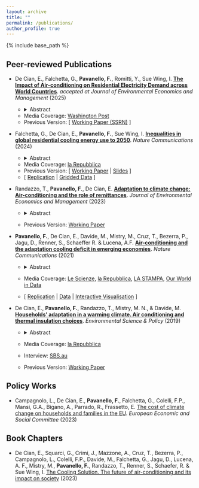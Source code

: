 ```yaml
---
layout: archive
title: ""
permalink: /publications/
author_profile: true
---
```


{% include base_path %}

## Peer-reviewed Publications

- De Cian, E., Falchetta, G., **Pavanello, F.**, Romitti, Y., Sue Wing, I. [**The Impact of Air-conditioning on Residential Electricity Demand across World Countries**](https://www.sciencedirect.com/science/article/abs/pii/S0095069625000063). _accepted at Journal of Environmental Economics and Management_ (2025)
  - <details> 
      <summary>Abstract</summary><p align="justify"> We provide a first globally-relevant assessment of the electricity consumption consequences of households' adaptation to ambient heat through air conditioning (AC). We use household survey data from 25 countries within a discrete-continuous choice empirical framework to model households' joint air conditioning adoption and utilization decisions, and combine the estimated responses with scenarios of socioeconomic, demographic, and climatic change to project air conditioning prevalence and cooling electricity demand circa mid-century. We find that air conditioning ownership increases households' electricity consumption by 36%, on average, but the effect is heterogeneous, varying with weather conditions, income and country contexts, revealing the importance of behaviors, practices, climate, and technologies. Compared to the other drivers of electricity consumption, air conditioning has the leading marginal effect, also accounting for a significant share of household budgets. By 2050, the overall effect is a net increase in global yearly residential cooling electricity to 976-1393 TWh, with an additional 670-956 Mt of CO<sub>2</sub> emissions, and associated social costs of $124-177 billion. Our findings highlight cooling energy expenditure as an emerging indicator of energy poverty as the climate warms, and provide an initial quantification of the economic and environmental risks associated with air conditioning as an adaptation to climate change. </p></details>
   - Media Coverage: [Washington Post](https://www.washingtonpost.com/opinions/2024/10/05/air-conditioning-climate-change/)
   - Previous Version: [ [Working Paper (SSRN)](https://papers.ssrn.com/sol3/papers.cfm?abstract_id=4604871) ]
   
- Falchetta, G., De Cian, E., **Pavanello, F.**, Sue Wing, I. [**Inequalities in global residential cooling energy use to 2050**](https://www.nature.com/articles/s41467-024-52028-8). _Nature Communications_ (2024)
  - <details> 
      <summary>Abstract</summary><p align="justify"> Intersecting socio-demographic transformations and warming climates portend increasing worldwide heat exposures and health sequelae. Cooling adaptation via air conditioning (AC) is effective, but energy-intensive and constrained by household-level differences in income and adaptive capacity. Using statistical models trained on a large multi-country household survey dataset (n = 673,215), we project AC adoption and energy use to mid-century at fine spatial resolution worldwide. Globally, the share of households with residential AC could grow from 27% to 41% (range of scenarios assessed: 33-48%), implying up to a doubling of residential cooling electricity consumption, from 1220 to 1940 (scenarios range: 1590-2377) terawatt-hours yr.-1, emitting between 590 and 1,365 million tons of carbon dioxide equivalent (MtCO2e). AC access and utilization will remain highly unequal within and across countries and income groups, with significant regressive impacts. Up to 4 billion people may lack air-conditioning in 2050. Our global gridded projections facilitate incorporation of AC’s vulnerability, health, and decarbonization effects into integrated assessments of climate change. </p></details>
   - Media Coverage: [la Repubblica](https://www.repubblica.it/green-and-blue/2024/09/16/news/aria_condizionata_aumento_diseguaglianze_sociali-423503657/)
   - Previous Version: [ [Working Paper](https://www.researchsquare.com/article/rs-3441530/v1) &#124; [Slides](https://fpavanello.github.io/files/acglobalgrid_slides.pdf) ]
   - [ [Replication](https://github.com/giacfalk/ggACene) &#124; [Gridded Data](https://zenodo.org/records/12697821) ]

- Randazzo, T., **Pavanello, F.**, De Cian, E. [**Adaptation to climate change: Air-conditioning and the role of remittances**](https://www.sciencedirect.com/science/article/pii/S0095069623000360). _Journal of Environmental Economics and Management_ (2023)
  - <details> 
      <summary>Abstract</summary><p align="justify"> Do remittances improve the ability of households to adapt to global warming? We try to answer this question by studying the behaviours of households in Mexico, a country that experiences a large and stable flow of remittances. Using an instrumental variable approach, we find an important role of remittances in the climate adaptation process. Remittances are used for adopting air-conditioning, which is an important cooling device for responding to high temperatures and to maintain thermal comfort at home. We exploit climate and income heterogeneity by showing that large differences exist in the use of remittances for climate adaptation between coastal and inland regions, as well as among different income groups. We conclude by quantifying the overall increase in welfare that households attain by adopting air-conditioning. </p> </details> 
      
  - Previous Version: [Working Paper](https://fpavanello.github.io/files/Randazzo_et_al_WP.pdf)

- **Pavanello, F.**, De Cian, E., Davide, M., Mistry, M., Cruz, T., Bezerra, P., Jagu, D., Renner, S., Schaeffer R. & Lucena, A.F. [**Air-conditioning and the adaptation cooling deficit in emerging economies**](https://www.nature.com/articles/s41467-021-26592-2). _Nature Communications_ (2021)
  - <details> 
      <summary>Abstract</summary><p align="justify"> Increasing temperatures will make space cooling a necessity for maintain comfort and protecting human health, and rising income levels will allow more people to purchase and run air conditioners. Here we show that, in Brazil, India, Indonesia, and Mexico income and humidity-adjusted temperature are common determinants for adopting air-conditioning, but their relative contribution varies in relation to household characteristics. Adoption rates are higher among households living in higher quality dwellings in urban areas, and among those with higher levels of education. Air-conditioning is unevenly distributed across income levels, making evident the existence of a disparity in access to cooling devices. Although the adoption of air-conditioning could increase between twofold and sixteen-fold by 2040, from 64 to 100 million families with access to electricity will not be able to adequately satisfy their demand for thermal comfort. The need to sustain electricity expenditure in response to higher temperatures can also create unequal opportunities to adapt. </p></details>
  
  - Media Coverage: [Le Scienze](https://www.lescienze.it/news/2021/11/09/news/cambiamenti_climatici_aria_condizionata_emergenza_emissioni_disuguaglianze-4980185/?rss), [la Repubblica](https://www.repubblica.it/green-and-blue/2021/11/09/news/l_uso_dei_condizionatori_aumentera_in_tutto_il_mondo_con_danni_per_il_clima_e_per_i_piu_poveri-325719453/?rss), [LA STAMPA](https://www.lastampa.it/green-and-blue/2021/11/09/news/l_uso_dei_condizionatori_aumentera_in_tutto_il_mondo_con_danni_per_il_clima_e_per_i_piu_poveri-325719453/), [Our World in Data](https://ourworldindata.org/how-can-the-world-reduce-deaths-from-extreme-heat?utm_source=www.keepcool.co&utm_medium=referral&utm_campaign=is-this-thing-on)
  - [ [Replication](https://github.com/Energy-a/Comparative_paper_NatComms) &#124; [Data](https://data.mendeley.com/datasets/ws7cmwbnfg/1) &#124; [Interactive Visualisation](https://public.tableau.com/app/profile/enrica.de.cian/viz/Cooling-deficit-emerging-countries-natcom/Dataviz-widescreen?publish=yes) ]

- De Cian, E., **Pavanello, F.**, Randazzo, T., Mistry, M. N., & Davide, M. [**Households’ adaptation in a warming climate. Air conditioning and thermal insulation choices**](https://fpavanello.github.io/files/De_Cian_et_al_2019.pdf). _Environmental Science & Policy_ (2019)
  - <details> 
      <summary>Abstract</summary><p align="justify"> Adjustments in the final use of energy are a critical margin of adaptation for maintaining indoor thermal comfort. This paper explores how households have been adopting air conditioning and thermal insulation to cope with different climatic conditions, and how climatic factors interact with socio-economic, demographic, and household characteristics across eight OECD countries. Changes in the cumulative number of hot and cold days over the year, urbanization, demographics and household characteristics, including attitudes towards energy efficiency, strongly affect those two margins of adaptation, along with income. If the historically-observed adaptation behaviour is maintained also under future socio-economic pathways and climate scenarios, the impact of global warming and income on air conditioning adoption will be reinforced by urbanization trends, which on the contrary will make it more difficult to improve building thermal insulation. </p></details>
  
  - Media Coverage: [la Repubblica](https://www.repubblica.it/ambiente/2019/07/15/news/cambiamenti_climatici_la_grande_corsa_ai_climatizzatori_e_gia_iniziata-231253051/)
  - Interview: [SBS.au](https://www.sbs.com.au/language/italian/audio/l-impatto-dei-condizionatori-sul-cambiamento-climatico)
  - Previous Version: [Working Paper](https://fpavanello.github.io/files/De_Cian_et_al_WP.pdf)

## Policy Works

- Campagnolo, L., De Cian, E., **Pavanello, F.**, Falchetta, G., Colelli, F.P., Mansi, G.A., Bigano, A., Parrado, R., Frassetto, E. [The cost of climate change on households and families in the EU](https://www.eesc.europa.eu/en/our-work/publications-other-work/publications/cost-climate-change-households-and-families-eu). _European Economic and Social Committee_ (2023)

## Book Chapters

- De Cian, E., Squarci, G., Crimi, J., Mazzone, A., Cruz, T., Bezerra, P., Campagnolo, L., Colelli, F.P., Davide, M., Falchetta, G., Jagu, D., Lucena, A. F., Mistry, M., **Pavanello, F.**, Randazzo, T., Renner, S., Schaefer, R. & Sue Wing, I. [The Cooling Solution. The future of air-conditioning and its impact on society](https://www.thecoolingsolution.com/index.php) (2023)




